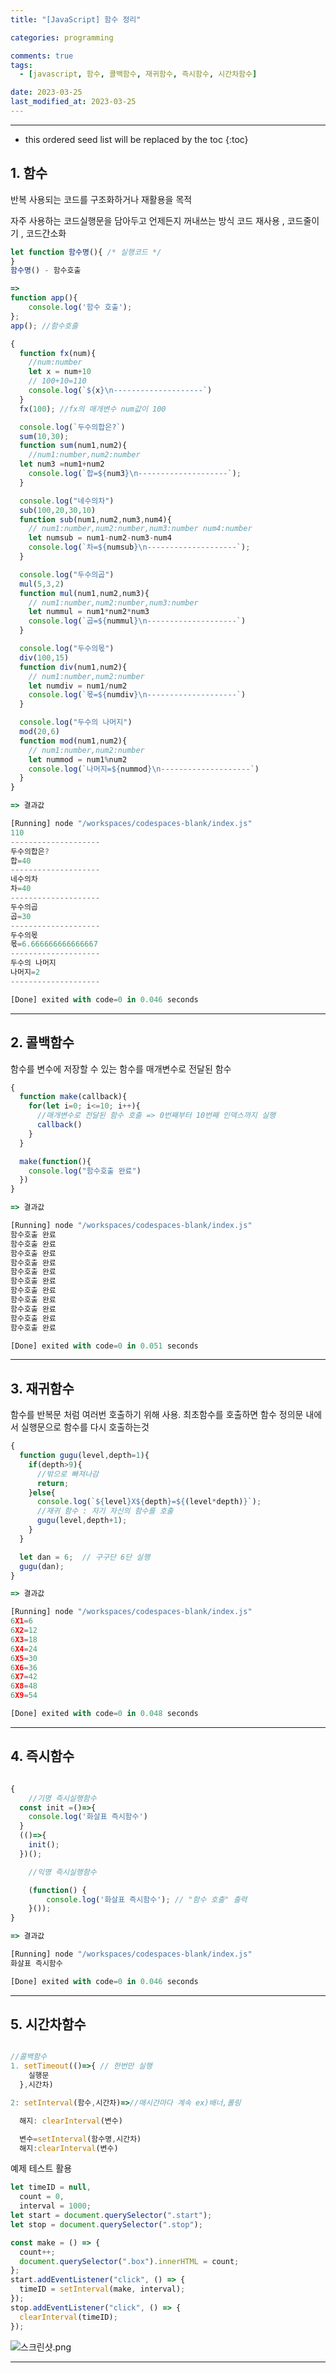 ```yaml
---
title: "[JavaScript] 함수 정리"

categories: programming

comments: true
tags:
  - [javascript, 함수, 콜백함수, 재귀함수, 즉시함수, 시간차함수]

date: 2023-03-25
last_modified_at: 2023-03-25
---
```


---

<!-- prettier-ignore -->
* this ordered seed list will be replaced by the toc 
{:toc}

## 1. 함수

반복 사용되는 코드를 구조화하거나 재활용을 목적

자주 사용하는 코드실행문을 담아두고 언제든지 꺼내쓰는 방식 코드 재사용 , 코드줄이기 , 코드간소화

```jsx
let function 함수명(){ /* 실행코드 */
}
함수명() - 함수호출

=>
function app(){
	console.log('함수 호출');
};
app(); //함수호출
```

```jsx
{
  function fx(num){
    //num:number
    let x = num+10
    // 100+10=110
    console.log(`${x}\n--------------------`)
  }
  fx(100); //fx의 매개변수 num값이 100

  console.log(`두수의합은?`)
  sum(10,30);
  function sum(num1,num2){
    //num1:number,num2:number
  let num3 =num1+num2
    console.log(`합=${num3}\n--------------------`);
  }

  console.log("네수의차")
  sub(100,20,30,10)
  function sub(num1,num2,num3,num4){
    // num1:number,num2:number,num3:number num4:number
    let numsub = num1-num2-num3-num4
    console.log(`차=${numsub}\n--------------------`);
  }

  console.log("두수의곱")
  mul(5,3,2)
  function mul(num1,num2,num3){
    // num1:number,num2:number,num3:number
    let nummul = num1*num2*num3
    console.log(`곱=${nummul}\n--------------------`)
  }

  console.log("두수의몫")
  div(100,15)
  function div(num1,num2){
    // num1:number,num2:number
    let numdiv = num1/num2
    console.log(`몫=${numdiv}\n--------------------`)
  }

  console.log("두수의 나머지")
  mod(20,6)
  function mod(num1,num2){
    // num1:number,num2:number
    let nummod = num1%num2
    console.log(`나머지=${nummod}\n--------------------`)
  }
}

=> 결과값

[Running] node "/workspaces/codespaces-blank/index.js"
110
--------------------
두수의합은?
합=40
--------------------
네수의차
차=40
--------------------
두수의곱
곱=30
--------------------
두수의몫
몫=6.666666666666667
--------------------
두수의 나머지
나머지=2
--------------------

[Done] exited with code=0 in 0.046 seconds
```

---

## 2. 콜백함수

함수를 변수에 저장할 수 있는 함수를 매개변수로 전달된 함수

```jsx
{
  function make(callback){
    for(let i=0; i<=10; i++){
      //매개변수로 전달된 함수 호출 => 0번째부터 10번째 인덱스까지 실행
      callback()
    }
  }

  make(function(){
    console.log("함수호출 완료")
  })
}

=> 결과값

[Running] node "/workspaces/codespaces-blank/index.js"
함수호출 완료
함수호출 완료
함수호출 완료
함수호출 완료
함수호출 완료
함수호출 완료
함수호출 완료
함수호출 완료
함수호출 완료
함수호출 완료
함수호출 완료

[Done] exited with code=0 in 0.051 seconds
```

---

## 3. 재귀함수

함수를 반복문 처럼 여러번 호출하기 위해 사용.
최초함수를 호출하면 함수 정의문 내에서 실행문으로 함수를 다시 호출하는것

```jsx
{
  function gugu(level,depth=1){
    if(depth>9){
      //밖으로 빠져나감
      return;
    }else{
      console.log(`${level}X${depth}=${(level*depth)}`);
      //재귀 함수 : 자기 자신의 함수를 호출
      gugu(level,depth+1);
    }
  }

  let dan = 6;  // 구구단 6단 실행
  gugu(dan);
}

=> 결과값

[Running] node "/workspaces/codespaces-blank/index.js"
6X1=6
6X2=12
6X3=18
6X4=24
6X5=30
6X6=36
6X7=42
6X8=48
6X9=54

[Done] exited with code=0 in 0.048 seconds
```

---

## 4. 즉시함수

```jsx

{
	//기명 즉시실행함수
  const init =()=>{
    console.log('화살표 즉시함수')
  }
  (()=>{
    init();
  })();

	//익명 즉시실행함수

	(function() {
		console.log('화살표 즉시함수'); // "함수 호출" 출력
	}());
}

=> 결과값

[Running] node "/workspaces/codespaces-blank/index.js"
화살표 즉시함수

[Done] exited with code=0 in 0.046 seconds
```

---

## 5. 시간차함수

```jsx

//콜백함수
1. setTimeout(()=>{ // 한번만 실행
    실행문
  },시간차)

2: setInterval(함수,시간차)=>//매시간마다 계속 ex)배너,롤링

  해지: clearInterval(변수)

  변수=setInterval(함수명,시간차)
  해지:clearInterval(변수)
```

예제 테스트 활용

```jsx
let timeID = null,
  count = 0,
  interval = 1000;
let start = document.querySelector(".start");
let stop = document.querySelector(".stop");

const make = () => {
  count++;
  document.querySelector(".box").innerHTML = count;
};
start.addEventListener("click", () => {
  timeID = setInterval(make, interval);
});
stop.addEventListener("click", () => {
  clearInterval(timeID);
});
```

![스크린샷.png](https://s3.us-west-2.amazonaws.com/secure.notion-static.com/41514c56-cc02-4487-9dcb-9a3c8764b842/%E1%84%89%E1%85%B3%E1%84%8F%E1%85%B3%E1%84%85%E1%85%B5%E1%86%AB%E1%84%89%E1%85%A3%E1%86%BA_2023-03-25_%E1%84%8B%E1%85%A9%E1%84%92%E1%85%AE_10.12.43.png?X-Amz-Algorithm=AWS4-HMAC-SHA256&X-Amz-Content-Sha256=UNSIGNED-PAYLOAD&X-Amz-Credential=AKIAT73L2G45EIPT3X45%2F20230325%2Fus-west-2%2Fs3%2Faws4_request&X-Amz-Date=20230325T131621Z&X-Amz-Expires=86400&X-Amz-Signature=66e132607f41f772cc98a302ccd79b4c9d7259fcb6575cb3d9f8c3ecf208cc8c&X-Amz-SignedHeaders=host&response-content-disposition=filename%3D%22%25E1%2584%2589%25E1%2585%25B3%25E1%2584%258F%25E1%2585%25B3%25E1%2584%2585%25E1%2585%25B5%25E1%2586%25AB%25E1%2584%2589%25E1%2585%25A3%25E1%2586%25BA%25202023-03-25%2520%25E1%2584%258B%25E1%2585%25A9%25E1%2584%2592%25E1%2585%25AE%252010.12.43.png%22&x-id=GetObject)

---

